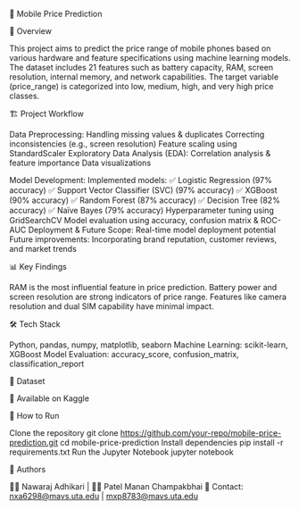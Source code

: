 📱 Mobile Price Prediction

📌 Overview

This project aims to predict the price range of mobile phones based on various hardware and feature specifications using machine learning models. The dataset includes 21 features such as battery capacity, RAM, screen resolution, internal memory, and network capabilities. The target variable (price_range) is categorized into low, medium, high, and very high price classes.

🏗 Project Workflow

Data Preprocessing:
Handling missing values & duplicates
Correcting inconsistencies (e.g., screen resolution)
Feature scaling using StandardScaler
Exploratory Data Analysis (EDA):
Correlation analysis & feature importance
Data visualizations

Model Development:
Implemented models:
✅ Logistic Regression (97% accuracy)
✅ Support Vector Classifier (SVC) (97% accuracy)
✅ XGBoost (90% accuracy)
✅ Random Forest (87% accuracy)
✅ Decision Tree (82% accuracy)
✅ Naïve Bayes (79% accuracy)
Hyperparameter tuning using GridSearchCV
Model evaluation using accuracy, confusion matrix & ROC-AUC
Deployment & Future Scope:
Real-time model deployment potential
Future improvements: Incorporating brand reputation, customer reviews, and market trends

📊 Key Findings

RAM is the most influential feature in price prediction.
Battery power and screen resolution are strong indicators of price range.
Features like camera resolution and dual SIM capability have minimal impact.

🛠 Tech Stack

Python, pandas, numpy, matplotlib, seaborn
Machine Learning: scikit-learn, XGBoost
Model Evaluation: accuracy_score, confusion_matrix, classification_report

📂 Dataset

📌 Available on Kaggle

🚀 How to Run

Clone the repository
git clone https://github.com/your-repo/mobile-price-prediction.git
cd mobile-price-prediction
Install dependencies
pip install -r requirements.txt
Run the Jupyter Notebook
jupyter notebook

📜 Authors

👨‍💻 Nawaraj Adhikari | 👨‍💻 Patel Manan Champakbhai
📧 Contact: nxa6298@mavs.uta.edu | mxp8783@mavs.uta.edu
